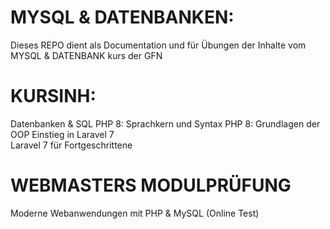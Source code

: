 # **MYSQL & DATENBANKEN:**
Dieses REPO dient als Documentation und für Übungen der Inhalte vom MYSQL & DATENBANK kurs der GFN 

# **KURSINH:**
Datenbanken & SQL
PHP 8: Sprachkern und Syntax
PHP 8: Grundlagen der OOP
Einstieg in Laravel 7   
Laravel 7 für Fortgeschrittene   


# **WEBMASTERS MODULPRÜFUNG**
Moderne Webanwendungen mit PHP & MySQL (Online Test)